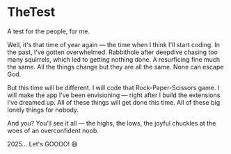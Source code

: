 # TheTest

A test for the people, for me.

Well, it's that time of year again — the time when I think I'll start coding.
In the past, I've gotten overwhelmed. Rabbithole after deepdive chasing too many squirrels, which led to getting nothing done. A resurficing fine much the same. All the things change but they are all the same. None can escape God. 

But this time will be different.
I will code that Rock-Paper-Scissors game.
I will make the app I’ve been envisioning — right after I build the extensions I’ve dreamed up. 
All of these things will get done this time. All of these big lonely things for nobody.

And you?
You’ll see it all — the highs, the lows, the joyful chuckles at the woes of an overconfident noob.

2025... Let's GOOOO! 😄
